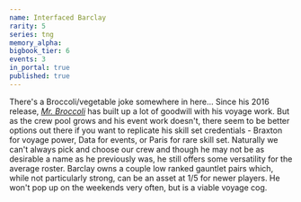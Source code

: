 ```yaml
---
name: Interfaced Barclay
rarity: 5
series: tng
memory_alpha:
bigbook_tier: 6
events: 3
in_portal: true
published: true
---
```


There's a Broccoli/vegetable joke somewhere in here… Since his 2016 release, [_Mr. Broccoli_](https://www.youtube.com/watch?v=JE-_S6tyLaE) has built up a lot of goodwill with his voyage work. But as the crew pool grows and his event work doesn't, there seem to be better options out there if you want to replicate his skill set credentials - Braxton for voyage power, Data for events, or Paris for rare skill set. Naturally we can't always pick and choose our crew and though he may not be as desirable a name as he previously was, he still offers some versatility for the average roster. Barclay owns a couple low ranked gauntlet pairs which, while not particularly strong, can be an asset at 1/5 for newer players. He won't pop up on the weekends very often, but is a viable voyage cog.
